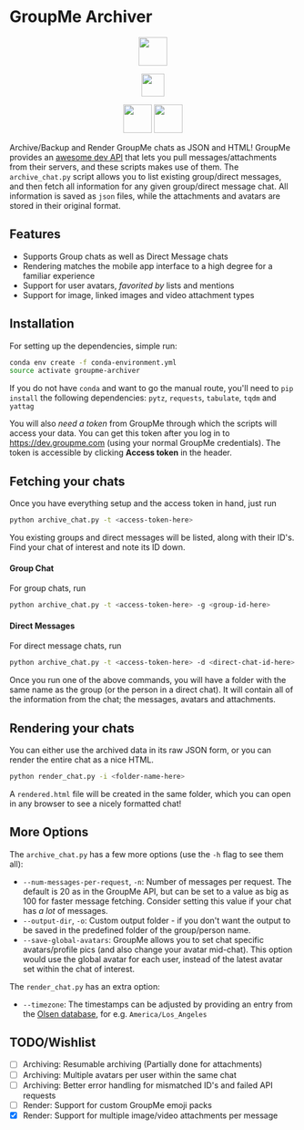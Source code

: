 # GroupMe Archiver
<p align="center">
<img src="https://d3sq5bmi4w5uj1.cloudfront.net/images/brochure/logo.png?1513786503" height="50px"></img>
</p>

<p align="center">
<img src="https://openclipart.org/image/800px/svg_to_png/211761/matt-icons_go-down.png" height="40px" style="line-height:50px"></img>
</p>

<p align="center">
<img src="https://upload.wikimedia.org/wikipedia/commons/thumb/c/c9/JSON_vector_logo.svg/320px-JSON_vector_logo.svg.png" height="50px"></img> <img src="https://upload.wikimedia.org/wikipedia/commons/thumb/6/61/HTML5_logo_and_wordmark.svg/240px-HTML5_logo_and_wordmark.svg.png" height="50px"></img>
</p>

Archive/Backup and Render GroupMe chats as JSON and HTML! GroupMe provides an [awesome dev API](https://dev.groupme.com) that lets you pull messages/attachments from their servers, and these scripts makes use of them. The `archive_chat.py` script allows you to list existing group/direct messages, and then fetch all information for any given group/direct message chat. All information is saved as `json` files, while the attachments and avatars are stored in their original format.

## Features
- Supports Group chats as well as Direct Message chats
- Rendering matches the mobile app interface to a high degree for a familiar experience
- Support for user avatars, _favorited by_ lists and mentions
- Support for image, linked images and video attachment types

## Installation
For setting up the dependencies, simple run:

```bash
conda env create -f conda-environment.yml
source activate groupme-archiver
```

If you do not have `conda` and want to go the manual route, you'll need to `pip install` the following dependencies: `pytz`, `requests`, `tabulate`, `tqdm` and `yattag`

You will also _need a token_ from GroupMe through which the scripts will access your data. You can get this token after you log in to https://dev.groupme.com (using your normal GroupMe credentials). The token is accessible by clicking **Access token** in the header. 

## Fetching your chats
Once you have everything setup and the access token in hand, just run

```bash
python archive_chat.py -t <access-token-here>
```

You existing groups and direct messages will be listed, along with their ID's. Find your chat of interest and note its ID down.

#### Group Chat
For group chats, run
```bash
python archive_chat.py -t <access-token-here> -g <group-id-here>
```

#### Direct Messages
For direct message chats, run
```bash
python archive_chat.py -t <access-token-here> -d <direct-chat-id-here>
```

Once you run one of the above commands, you will have a folder with the same name as the group (or the person in a direct chat). It will contain all of the information from the chat; the messages, avatars and attachments.

## Rendering your chats
You can either use the archived data in its raw JSON form, or you can render the entire chat as a nice HTML. 
```bash
python render_chat.py -i <folder-name-here>
```

A `rendered.html` file will be created in the same folder, which you can open in any browser to see a nicely formatted chat!

## More Options
The `archive_chat.py` has a few more options (use the `-h` flag to see them all):
- `--num-messages-per-request`, `-n`: Number of messages per request. The default is 20 as in the GroupMe API, but can be set to a value as big as 100 for faster message fetching. Consider setting this value if your chat has _a lot_ of messages.
- `--output-dir`, `-o`: Custom output folder - if you don't want the output to be saved in the predefined folder of the group/person name.
- `--save-global-avatars`: GroupMe allows you to set chat specific avatars/profile pics (and also change your avatar mid-chat). This option would use the global avatar for each user, instead of the latest avatar set within the chat of interest.

The `render_chat.py` has an extra option:
- `--timezone`: The timestamps can be adjusted by providing an entry from the [Olsen database](https://en.wikipedia.org/wiki/Tz_database), for e.g. `America/Los_Angeles`

## TODO/Wishlist
- [ ] Archiving: Resumable archiving (Partially done for attachments)
- [ ] Archiving: Multiple avatars per user within the same chat
- [ ] Archiving: Better error handling for mismatched ID's and failed API requests
- [ ] Render: Support for custom GroupMe emoji packs
- [x] Render: Support for multiple image/video attachments per message
